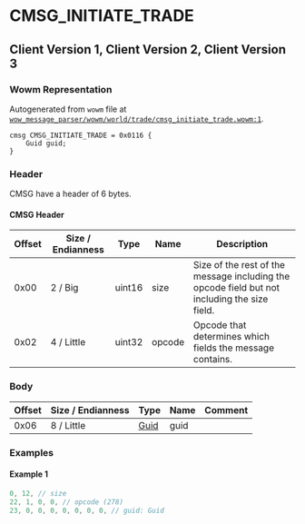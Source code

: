# CMSG_INITIATE_TRADE

## Client Version 1, Client Version 2, Client Version 3

### Wowm Representation

Autogenerated from `wowm` file at [`wow_message_parser/wowm/world/trade/cmsg_initiate_trade.wowm:1`](https://github.com/gtker/wow_messages/tree/main/wow_message_parser/wowm/world/trade/cmsg_initiate_trade.wowm#L1).
```rust,ignore
cmsg CMSG_INITIATE_TRADE = 0x0116 {
    Guid guid;
}
```
### Header

CMSG have a header of 6 bytes.

#### CMSG Header

| Offset | Size / Endianness | Type   | Name   | Description |
| ------ | ----------------- | ------ | ------ | ----------- |
| 0x00   | 2 / Big           | uint16 | size   | Size of the rest of the message including the opcode field but not including the size field.|
| 0x02   | 4 / Little        | uint32 | opcode | Opcode that determines which fields the message contains.|

### Body

| Offset | Size / Endianness | Type | Name | Comment |
| ------ | ----------------- | ---- | ---- | ------- |
| 0x06 | 8 / Little | [Guid](../types/packed-guid.md) | guid |  |

### Examples

#### Example 1

```c
0, 12, // size
22, 1, 0, 0, // opcode (278)
23, 0, 0, 0, 0, 0, 0, 0, // guid: Guid
```
